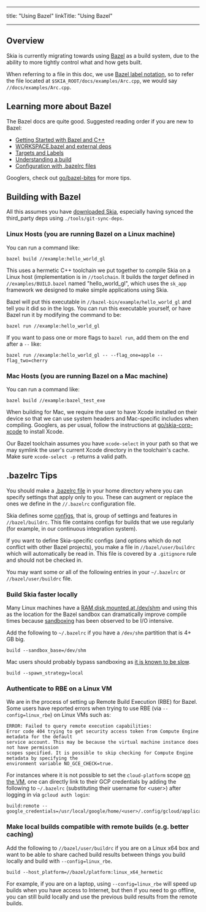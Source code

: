 
---
title: "Using Bazel"
linkTitle: "Using Bazel"

---

## Overview

Skia is currently migrating towards using [Bazel](https://bazel.build/) as a build system, due to
the ability to more tightly control what and how gets built.

When referring to a file in this doc, we use
[Bazel label notation](https://bazel.build/concepts/labels), so to refer the file located at
`$SKIA_ROOT/docs/examples/Arc.cpp`, we would say `//docs/examples/Arc.cpp`.

## Learning more about Bazel
The Bazel docs are quite good. Suggested reading order if you are new to Bazel:
 - [Getting Started with Bazel and C++](https://bazel.build/tutorials/cpp)
 - [WORKSPACE.bazel and external deps](https://bazel.build/docs/external)
 - [Targets and Labels](https://bazel.build/concepts/labels)
 - [Understanding a build](https://bazel.build/docs/build)
 - [Configuration with .bazelrc files](https://bazel.build/docs/bazelrc)

Googlers, check out [go/bazel-bites](http://go/bazel-bites) for more tips.

## Building with Bazel

All this assumes you have [downloaded Skia](/docs/user/download), especially having synced the
third_party deps using `./tools/git-sync-deps`.

### Linux Hosts (you are running Bazel on a Linux machine)
You can run a command like:
```
bazel build //example:hello_world_gl
```

This uses a hermetic C++ toolchain we put together to compile Skia on a Linux host
(implementation is in `//toolchain`. It builds the _target_ defined in
`//examples/BUILD.bazel` named "hello_world_gl", which uses the `sk_app` framework
we designed to make simple applications using Skia.

Bazel will put this executable in `//bazel-bin/example/hello_world_gl` and tell you it did so in
the logs. You can run this executable yourself, or have Bazel run it by modifying the command to
be:
```
bazel run //example:hello_world_gl
```

If you want to pass one or more flags to `bazel run`, add them on the end after a `--` like:
```
bazel run //example:hello_world_gl -- --flag_one=apple --flag_two=cherry
```

### Mac Hosts (you are running Bazel on a Mac machine)
You can run a command like:
```
bazel build //example:bazel_test_exe
```

When building for Mac, we require the user to have Xcode installed on their device so that we can
use system headers and Mac-specific includes when compiling. Googlers, as per usual, follow the
instructions at [go/skia-corp-xcode](http://go/skia-corp-xcode) to install Xcode.

Our Bazel toolchain assumes you have `xcode-select` in your path so that we may symlink the
user's current Xcode directory in the toolchain's cache. Make sure `xcode-select -p`
returns a valid path.

## .bazelrc Tips
You should make a [.bazelrc file](https://bazel.build/docs/bazelrc) in your home directory where
you can specify settings that apply only to you. These can augment or replace the ones we define
in the `//.bazelrc` configuration file.

Skia defines some [configs](https://bazel.build/docs/bazelrc#config), that is, group of settings
and features in `//bazel/buildrc`. This file contains configs for builds that we use  regularly
(for example, in our continuous integration system).

If you want to define Skia-specific configs (and options which do not conflict with other Bazel
projects), you make a file in `//bazel/user/buildrc` which will automatically be read in. This
file is covered by a `.gitignore` rule and should not be checked in.

You may want some or all of the following entries in your `~/.bazelrc` or `//bazel/user/buildrc`
file.

### Build Skia faster locally
Many Linux machines have a [RAM disk mounted at /dev/shm](https://www.cyberciti.biz/tips/what-is-devshm-and-its-practical-usage.html)
and using this as the location for the Bazel sandbox can dramatically improve compile times because
[sandboxing](https://bazel.build/docs/sandboxing) has been observed to be I/O intensive.

Add the following to `~/.bazelrc` if you have a `/dev/shm` partition that is 4+ GB big.
```
build --sandbox_base=/dev/shm
```

Mac users should probably bypass sandboxing as [it is known to be slow](https://github.com/bazelbuild/bazel/issues/8230).
```
build --spawn_strategy=local
```

### Authenticate to RBE on a Linux VM
We are in the process of setting up Remote Build Execution (RBE) for Bazel. Some users have reported
errors when trying to use RBE (via `--config=linux_rbe`) on Linux VMs such as:
```
ERROR: Failed to query remote execution capabilities:
Error code 404 trying to get security access token from Compute Engine metadata for the default
service account. This may be because the virtual machine instance does not have permission
scopes specified. It is possible to skip checking for Compute Engine metadata by specifying the
environment variable NO_GCE_CHECK=true.
```
For instances where it is not possible to set the `cloud-platform` scope
[on the VM](https://skia-review.googlesource.com/c/skia/+/525577), one can directly link to their
GCP credentials by adding the following to `~/.bazelrc` (substituting their username for &lt;user>)
after logging in via `gcloud auth login`:
```
build:remote --google_credentials=/usr/local/google/home/<user>/.config/gcloud/application_default_credentials.json
```

### Make local builds compatible with remote builds (e.g. better caching)
Add the following to `//bazel/user/buildrc` if you are on a Linux x64 box and want to be able to
share cached build results between things you build locally and build with `--config=linux_rbe`.
```
build --host_platform=//bazel/platform:linux_x64_hermetic
```
For example, if you are on a laptop, using `--config=linux_rbe` will speed up builds when you have
access to Internet, but then if you need to go offline, you can still build locally and use the
previous build results from the remote builds.
